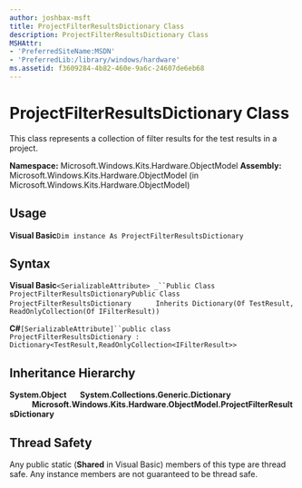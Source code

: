 ```yaml
---
author: joshbax-msft
title: ProjectFilterResultsDictionary Class
description: ProjectFilterResultsDictionary Class
MSHAttr:
- 'PreferredSiteName:MSDN'
- 'PreferredLib:/library/windows/hardware'
ms.assetid: f3609284-4b82-460e-9a6c-24607de6eb68
---
```


# ProjectFilterResultsDictionary Class


This class represents a collection of filter results for the test results in a project.

**Namespace:** Microsoft.Windows.Kits.Hardware.ObjectModel **Assembly:** Microsoft.Windows.Kits.Hardware.ObjectModel (in Microsoft.Windows.Kits.Hardware.ObjectModel)

## Usage


**Visual Basic**`Dim instance As ProjectFilterResultsDictionary`

## Syntax


**Visual Basic**`<SerializableAttribute> _``Public Class ProjectFilterResultsDictionaryPublic Class ProjectFilterResultsDictionary`           `Inherits Dictionary(Of TestResult, ReadOnlyCollection(Of IFilterResult))`

**C#**`[SerializableAttribute]``public class ProjectFilterResultsDictionary : Dictionary<TestResult,ReadOnlyCollection<IFilterResult>>`

## Inheritance Hierarchy


**System.Object**      **System.Collections.Generic.Dictionary**           **Microsoft.Windows.Kits.Hardware.ObjectModel.ProjectFilterResultsDictionary**

## Thread Safety


Any public static (**Shared** in Visual Basic) members of this type are thread safe. Any instance members are not guaranteed to be thread safe.

 

 






